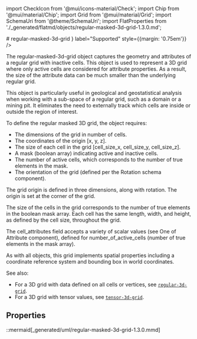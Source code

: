 import CheckIcon from '@mui/icons-material/Check';
import Chip from '@mui/material/Chip';
import Grid from '@mui/material/Grid';
import SchemaUri from '@theme/SchemaUri';
import FlatProperties from './_generated/flatmd/objects/regular-masked-3d-grid-1.3.0.md';

<Grid container>
# regular-masked-3d-grid
<Chip color="info" icon={<CheckIcon />} label="Supported" style={{margin: '0.75em'}} />
</Grid>
<SchemaUri uri="schema/objects/regular-masked-3d-grid/1.3.0/regular-masked-3d-grid.schema.json" />

The regular-masked-3d-grid object captures the geometry and attributes of a regular grid with inactive cells. This object is used to represent a 3D grid where only active cells are considered for attribute properties. As a result, the size of the attribute data can be much smaller than the underlying regular grid.

This object is particularly useful in geological and geostatistical analysis when working with a sub-space of a regular grid, such as a domain or a mining pit. It eliminates the need to externally track which cells are inside or outside the region of interest.

To define the regular masked 3D grid, the object requires:

- The dimensions of the grid in number of cells.
- The coordinates of the origin [x, y, z].
- The size of each cell in the grid [cell_size_x, cell_size_y, cell_size_z].
- A mask (boolean array) indicating active and inactive cells.
- The number of active cells, which corresponds to the number of true elements in the mask.
- The orientation of the grid (defined per the Rotation schema component).

The grid origin is defined in three dimensions, along with rotation. The origin is set at the corner of the grid.

The size of the cells in the grid corresponds to the number of true elements in the boolean mask array. Each cell has the same length, width, and height, as defined by the cell size, throughout the grid.

The cell_attributes field accepts a variety of scalar values (see One of Attribute component), defined for number_of_active_cells (number of true elements in the mask array).

As with all objects, this grid implements spatial properties including a coordinate reference system and bounding box in world coordinates.

See also:

- For a 3D grid with data defined on all cells or vertices, see [`regular-3d-grid`](regular-3d-grid.md).
- For a 3D grid with tensor values, see [`tensor-3d-grid`](tensor-3d-grid.md).

## Properties

<FlatProperties />

::mermaid[_generated/uml/regular-masked-3d-grid-1.3.0.mmd]
